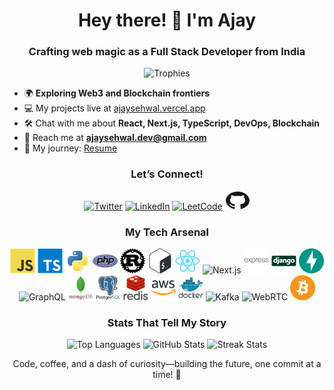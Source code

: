 <h1 align="center">Hey there! 👋 I'm Ajay</h1>
<h3 align="center">Crafting web magic as a Full Stack Developer from India</h3>

<p align="center">
  <img src="https://github-profile-trophy.vercel.app/?username=ajaysehwal&theme=onedark&no-frame=true" alt="Trophies" />
</p>

- 🌍 **Exploring Web3 and Blockchain frontiers**  
- 💻 My projects live at [ajaysehwal.vercel.app](https://ajaysehwal.vercel.app/)  
- 🛠️ Chat with me about **React, Next.js, TypeScript, DevOps, Blockchain**  
- 📧 Reach me at **ajaysehwal.dev@gmail.com**  
- 📜 My journey: [Resume](https://drive.google.com/file/d/1FswXBAn7PiPnQQxtV1gp08qWnA0PPa_K/view?usp=sharing)

<h3 align="center">Let’s Connect!</h3>
<p align="center">
  <a href="https://twitter.com/ajay_sehwal" target="_blank"><img src="https://raw.githubusercontent.com/rahuldkjain/github-profile-readme-generator/master/src/images/icons/Social/twitter.svg" alt="Twitter" height="30" width="40" /></a>
  <a href="https://linkedin.com/in/ajay-sehwal" target="_blank"><img src="https://raw.githubusercontent.com/rahuldkjain/github-profile-readme-generator/master/src/images/icons/Social/linked-in-alt.svg" alt="LinkedIn" height="30" width="40" /></a>
  <a href="https://leetcode.com/u/ajaysehwal786/" target="_blank"><img src="https://raw.githubusercontent.com/rahuldkjain/github-profile-readme-generator/master/src/images/icons/Social/leet-code.svg" alt="LeetCode" height="30" width="40" /></a>
  <a href="https://github.com/ajaysehwal" target="_blank"><img src="https://raw.githubusercontent.com/devicons/devicon/master/icons/github/github-original.svg" alt="GitHub" height="30" width="40" /></a>
</p>

<h3 align="center">My Tech Arsenal</h3>
<p align="center">
  <!-- Languages -->
  <img src="https://raw.githubusercontent.com/devicons/devicon/master/icons/javascript/javascript-original.svg" alt="JavaScript" width="40" height="40" title="JavaScript" />
  <img src="https://raw.githubusercontent.com/devicons/devicon/master/icons/typescript/typescript-original.svg" alt="TypeScript" width="40" height="40" title="TypeScript" />
  <img src="https://raw.githubusercontent.com/devicons/devicon/master/icons/python/python-original.svg" alt="Python" width="40" height="40" title="Python" />
  <img src="https://raw.githubusercontent.com/devicons/devicon/master/icons/php/php-original.svg" alt="PHP" width="40" height="40" title="PHP" />
  <img src="https://raw.githubusercontent.com/devicons/devicon/master/icons/rust/rust-plain.svg" alt="Rust" width="40" height="40" title="Rust" />
  <img src="https://raw.githubusercontent.com/devicons/devicon/master/icons/bash/bash-original.svg" alt="Bash" width="40" height="40" title="Bash Scripting" />
  <!-- Frontend -->
  <img src="https://raw.githubusercontent.com/devicons/devicon/master/icons/react/react-original.svg" alt="React" width="40" height="40" title="React.js" />
  <img src="https://cdn.worldvectorlogo.com/logos/nextjs-2.svg" alt="Next.js" width="40" height="40" title="Next.js" />
  <!-- Backend -->
  <img src="https://raw.githubusercontent.com/devicons/devicon/master/icons/express/express-original-wordmark.svg" alt="Express" width="40" height="40" title="Express.js" />
  <img src="https://raw.githubusercontent.com/devicons/devicon/master/icons/django/django-original.svg" alt="Django" width="40" height="40" title="Django" />
  <img src="https://raw.githubusercontent.com/devicons/devicon/master/icons/fastapi/fastapi-original.svg" alt="FastAPI" width="40" height="40" title="FastAPI" />
  <img src="https://www.vectorlogo.zone/logos/graphql/graphql-icon.svg" alt="GraphQL" width="40" height="40" title="GraphQL" />
  <!-- Databases -->
  <img src="https://raw.githubusercontent.com/devicons/devicon/master/icons/mongodb/mongodb-original-wordmark.svg" alt="MongoDB" width="40" height="40" title="MongoDB" />
  <img src="https://raw.githubusercontent.com/devicons/devicon/master/icons/postgresql/postgresql-original-wordmark.svg" alt="PostgreSQL" width="40" height="40" title="PostgreSQL" />
  <img src="https://raw.githubusercontent.com/devicons/devicon/master/icons/redis/redis-original-wordmark.svg" alt="Redis" width="40" height="40" title="Redis" />
  <!-- DevOps -->
  <img src="https://raw.githubusercontent.com/devicons/devicon/master/icons/amazonwebservices/amazonwebservices-original-wordmark.svg" alt="AWS" width="40" height="40" title="AWS" />
  <img src="https://raw.githubusercontent.com/devicons/devicon/master/icons/docker/docker-original-wordmark.svg" alt="Docker" width="40" height="40" title="Docker" />
  <img src="https://www.vectorlogo.zone/logos/apache_kafka/apache_kafka-icon.svg" alt="Kafka" width="40" height="40" title="Kafka" />
  <!-- Real-Time -->
  <img src="https://raw.githubusercontent.com/devicons/devicon/master/icons/webrtc/webrtc-original.svg" alt="WebRTC" width="40" height="40" title="WebRTC" />
  <!-- Blockchain -->
  <img src="https://raw.githubusercontent.com/devicons/devicon/master/icons/bitcoin/bitcoin-original.svg" alt="Bitcoin" width="40" height="40" title="Bitcoin/Blockchain" />
</p>

<h3 align="center">Stats That Tell My Story</h3>
<p align="center">
  <img src="https://github-readme-stats.vercel.app/api/top-langs?username=ajaysehwal&show_icons=true&locale=en&layout=compact&theme=radical" alt="Top Languages" />
  <img src="https://github-readme-stats.vercel.app/api?username=ajaysehwal&show_icons=true&locale=en&theme=radical" alt="GitHub Stats" />
  <img src="https://github-readme-streak-stats.herokuapp.com/?user=ajaysehwal&theme=radical" alt="Streak Stats" />
</p>

<p align="center">Code, coffee, and a dash of curiosity—building the future, one commit at a time! 🚀</p>
